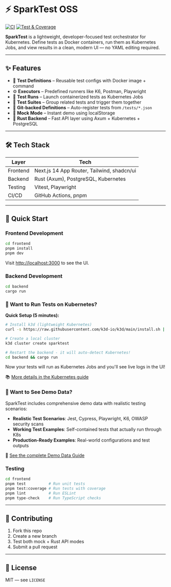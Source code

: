 # ⚡ SparkTest OSS

[![CI](https://github.com/kevintatou/sparktest/actions/workflows/ci.yml/badge.svg)](https://github.com/kevintatou/sparktest/actions/workflows/ci.yml)
[![Test & Coverage](https://github.com/kevintatou/sparktest/actions/workflows/test.yml/badge.svg)](https://github.com/kevintatou/sparktest/actions/workflows/test.yml)

**SparkTest** is a lightweight, developer-focused test orchestrator for Kubernetes. Define tests as Docker containers, run them as Kubernetes Jobs, and view results in a clean, modern UI — no YAML editing required.

---

## ✨ Features

- 🧪 **Test Definitions** – Reusable test configs with Docker image + command
- ⚙️ **Executors** – Predefined runners like K6, Postman, Playwright
- 🚀 **Test Runs** – Launch containerized tests as Kubernetes Jobs
- 🧾 **Test Suites** – Group related tests and trigger them together
- 📂 **Git-backed Definitions** – Auto-register tests from `/tests/*.json`
- 💾 **Mock Mode** – Instant demo using localStorage
- 🦀 **Rust Backend** – Fast API layer using Axum + Kubernetes + PostgreSQL

---

## 🛠 Tech Stack

| Layer    | Tech                                       |
| -------- | ------------------------------------------ |
| Frontend | Next.js 14 App Router, Tailwind, shadcn/ui |
| Backend  | Rust (Axum), PostgreSQL, Kubernetes        |
| Testing  | Vitest, Playwright                         |
| CI/CD    | GitHub Actions, pnpm                       |

---

## 🚀 Quick Start

### Frontend Development

```bash
cd frontend
pnpm install
pnpm dev
```

Visit [http://localhost:3000](http://localhost:3000) to see the UI.

### Backend Development

```bash
cd backend
cargo run
```

### 🎯 Want to Run Tests on Kubernetes?

**Quick Setup (5 minutes):**

```bash
# Install k3d (lightweight Kubernetes)
curl -s https://raw.githubusercontent.com/k3d-io/k3d/main/install.sh | bash

# Create a local cluster
k3d cluster create sparktest

# Restart the backend - it will auto-detect Kubernetes!
cd backend && cargo run
```

Now your tests will run as Kubernetes Jobs and you'll see live logs in the UI!

📚 [More details in the Kubernetes guide](backend/KUBERNETES.md)

### 🎯 Want to See Demo Data?

SparkTest includes comprehensive demo data with realistic testing scenarios:

- **Realistic Test Scenarios**: Jest, Cypress, Playwright, K6, OWASP security scans
- **Working Test Examples**: Self-contained tests that actually run through K8s
- **Production-Ready Examples**: Real-world configurations and test outputs

📖 [See the complete Demo Data Guide](DEMO_DATA_GUIDE.md)

### Testing

```bash
cd frontend
pnpm test          # Run unit tests
pnpm test:coverage # Run tests with coverage
pnpm lint          # Run ESLint
pnpm type-check    # Run TypeScript checks
```

---

## 👐 Contributing

1. Fork this repo
2. Create a new branch
3. Test both mock + Rust API modes
4. Submit a pull request

---

## 📄 License

MIT — see `LICENSE`

